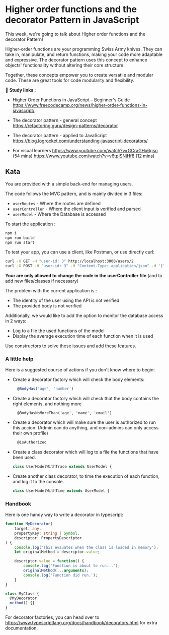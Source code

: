 # Higher order functions and the decorator Pattern in JavaScript

This week, we're going to talk about Higher order functions and the decorator Pattern!

Higher-order functions are your programming Swiss Army knives. They can take in, manipulate, and return functions, making your code more adaptable and expressive. The decorator pattern uses this concept to enhance objects' functionality without altering their core structure.

Together, these concepts empower you to create versatile and modular code. These are great tools for code modularity and flexibility.

🔗 **Study links :**

- Higher Order Functions in JavaScript – Beginner's Guide
  https://www.freecodecamp.org/news/higher-order-functions-in-javascript/

- The decorator pattern - general concept
  https://refactoring.guru/design-patterns/decorator

- The decorator pattern - applied to JavaScript
  https://blog.logrocket.com/understanding-javascript-decorators/

- For visual learners
  https://www.youtube.com/watch?v=GCraGHx6gso (54 mins)
  https://www.youtube.com/watch?v=v6tpISNjHf8 (12 mins)

## Kata

You are provided with a simple back-end for managing users.

The code follows the MVC pattern, and is mainly divided in 3 files:
- `userRoutes` - Where the routes are defined
- `userController` - Where the client input is verified and parsed
- `userModel` - Where the Database is accessed


To start the application :
```bash
npm i
npm run build
npm run start
```

To test your app, you can use a client, like Postman, or use directly curl:
```bash
curl -X GET -H "user-id: 3" http://localhost:3000/users/2
curl -X POST -H "user-id: 3" -H "Content-Type: application/json" -d '{"name": "Orlando Blum", "age": 49, "email": "orlando@blum.com", "password": "NotAPassword"}' http://localhost:3000/users
```


**Your are only allowed to change the code in the userController file** (and to add new files/classes if necessary)

The problem with the current application is :
- The identity of the user using the API is not verified
- The provided body is not verified

Additionally, we would like to add the option to monitor the database access in 2 ways:
- Log to a file the used functions of the model
- Display the average execution time of each function when it is used


Use constructors to solve these issues and add these features.


### A little help

Here is a suggested course of actions if you don't know where to begin:


- Create a decorator factory which will check the body elements:

  ```typescript
    @BodyHas('age', 'number')
  ```

- Create a decorator factory which will check that the body contains the right elements, and nothing more

  ```
    @BodyHasNoMoreThan('age', 'name', 'email')
  ```

- Create a decorator which will make sure the user is authorized to run this accion:
  (Admin can do anything, and non-admins can only access their own profile)

  ```typescript
    @isAuthorized
  ```

- Create a class decorator which will log to a file the functions that have been used.

  ```typescript
  class UserModelWithTrace extends UserModel {
  ```

- Create another class decorator, to time the execution of each function, and log it to the console.

  ```typescript
  class UserModelWithTime extends UserModel {
  ```

### Handbook

Here is one handy way to write a decorator in typescript:
```typescript
function MyDecorator(
    target: any,
    propertyKey: string | Symbol,
    descriptor: PropertyDescriptor
) {
    console.log('This evauates when the class is loaded in memory');
    let originalMethod = descriptor.value;

    descriptor.value = function() {
        console.log('Function is about to run...');
        originalMethod(...arguments);
        console.log('Function did run.');
    }
}

class MyClass {
  @MyDecorator
  method() {}
}
```

For decorator factories, you can head over to https://www.typescriptlang.org/docs/handbook/decorators.html for extra documentation.
